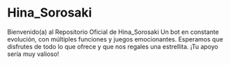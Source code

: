 # Hina_Sorosaki
Bienvenido(a) al Repositorio Oficial de Hina_Sorosaki Un bot en constante evolución, con múltiples funciones y juegos emocionantes. Esperamos que disfrutes de todo lo que ofrece y que nos regales una estrellita. ¡Tu apoyo sería muy valioso!
